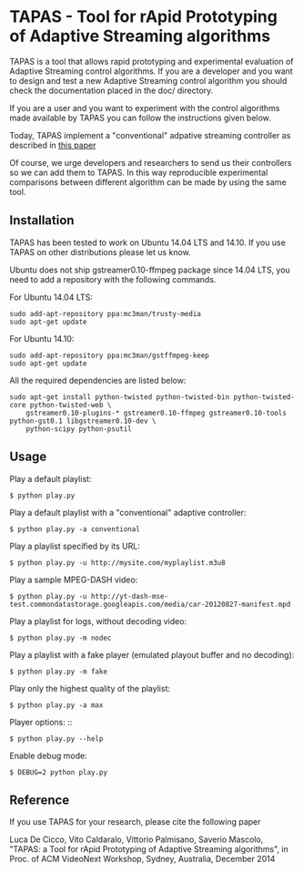 TAPAS - Tool for rApid Prototyping of Adaptive Streaming algorithms
====================================================================

TAPAS is a tool that allows rapid prototyping and experimental evaluation of Adaptive Streaming control algorithms.
If you are a developer and you want to design and test a new Adaptive Streaming control algorithm
you should check the documentation placed in the doc/ directory.

If you are a user and you want to experiment with the control algorithms made available
by TAPAS you can follow the instructions given below. 

Today, TAPAS implement a "conventional" adpative streaming controller as described in [this paper](http://arxiv.org/pdf/1305.0510.pdf) 

Of course, we urge developers and researchers to send us their controllers so we can add them 
to TAPAS. In this way reproducible experimental comparisons between different algorithm can be 
made by using the same tool.

Installation
------------
TAPAS has been tested to work on Ubuntu 14.04 LTS and 14.10. If you use TAPAS on other distributions
please let us know.

Ubuntu does not ship gstreamer0.10-ffmpeg package since 14.04 LTS, you need to add a repository with
the following commands.

For Ubuntu 14.04 LTS: 
 
    sudo add-apt-repository ppa:mc3man/trusty-media
    sudo apt-get update

For Ubuntu 14.10: 

    sudo add-apt-repository ppa:mc3man/gstffmpeg-keep
    sudo apt-get update
    
All the required dependencies are listed below: 

    sudo apt-get install python-twisted python-twisted-bin python-twisted-core python-twisted-web \
        gstreamer0.10-plugins-* gstreamer0.10-ffmpeg gstreamer0.10-tools python-gst0.1 libgstreamer0.10-dev \
        python-scipy python-psutil

Usage
-----

Play a default playlist: 
    
    $ python play.py

Play a default playlist with a "conventional" adaptive controller: 
    
    $ python play.py -a conventional

Play a playlist specified by its URL: 

    $ python play.py -u http://mysite.com/myplaylist.m3u8

Play a sample MPEG-DASH video: 
    
    $ python play.py -u http://yt-dash-mse-test.commondatastorage.googleapis.com/media/car-20120827-manifest.mpd
 
Play a playlist for logs, without decoding video: 

	$ python play.py -m nodec

Play a playlist with a fake player (emulated playout buffer and no decoding): 

	$ python play.py -m fake

Play only the highest quality of the playlist: 

	$ python play.py -a max

Player options: ::

	$ python play.py --help

Enable debug mode: 
    
    $ DEBUG=2 python play.py

Reference
---------
If you use TAPAS for your research, please cite the following paper 

Luca De Cicco, Vito Caldaralo, Vittorio Palmisano, Saverio Mascolo, "TAPAS: a Tool for rApid Prototyping of Adaptive Streaming algorithms", in Proc. of ACM VideoNext Workshop, Sydney, Australia, December 2014 

